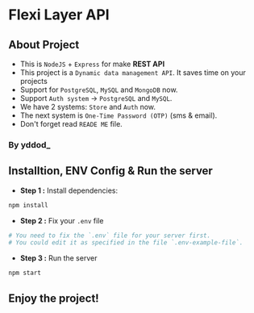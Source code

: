 # Flexi Layer API
## About Project
- This is `NodeJS` + `Express` for make **REST API**
- This project is a `Dynamic data management API`. It saves time on your projects
- Support for `PostgreSQL`, `MySQL` and `MongoDB` now.
- Support `Auth system` -> `PostgreSQL` and `MySQL`.
- We have 2 systems: `Store` and `Auth` now.
- The next system is `One-Time Password (OTP)` (sms & email).
- Don't forget read `READE ME` file.
### By yddod_
## Installtion, ENV Config & Run the server
- **Step 1 :** Install dependencies:
```sh
npm install
```
- **Step 2 :** Fix your `.env` file
```sh
# You need to fix the `.env` file for your server first.
# You could edit it as specified in the file `.env-example-file`.
```
- **Step 3 :** Run the server
```sh
npm start
```
## Enjoy the project!
